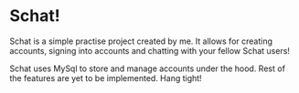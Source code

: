 # Schat!

Schat is a simple practise project created by me. It allows for creating accounts, signing into accounts and chatting with your fellow Schat users!

Schat uses MySql to store and manage accounts under the hood. Rest of the features are yet to be implemented. Hang tight!